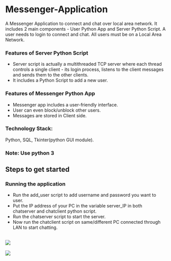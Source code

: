 # Messenger-Application

A Messenger Application to connect and chat over local area network. It includes 2 main components - User Python App and Server Python Script. A user needs to login to connect and chat. All users must be on a Local Area Network.<br>

<h3>Features of Server Python Script</h3>
<ul>
<li>Server script is actually a multithreaded TCP server where each thread controls a single client - its login process, listens to the client messages and sends them to the other clients.</li>
<li>It includes a Python Script to add a new user.</li>
</ul>
<h3>Features of Messenger Python App</h3>
<ul>
<li>Messenger app includes a user-friendly interface.</li>
<li>User can even block/unblock other users.</li>
<li>Messages are stored in Client side.</li>
</ul>

<h3>Technology Stack:</h3> Python, SQL, Tkinter(python GUI module).

<h3>Note: Use python 3</h3>

<h2>Steps to get started</h2>

<h3>Running the application</h3>
<ul>
<li>Run the add_user script to add username and password you want to user.</li>
<li>Put the IP address of your PC in the variable server_IP in both chatserver and chatclient python script.</li>
<li>Run the chatserver script to start the server.</li>
<li>Now run the chatclient script on same/different PC connected through LAN to start chatting.</li>
</ul>

<br><img src="https://raw.githubusercontent.com/addy1995/CHAT-SERVER/master/Screenshots/Chat-server_3.PNG"><br>
<br><img src="https://raw.githubusercontent.com/addy1995/CHAT-SERVER/master/Screenshots/Chat-server_2.PNG"><br>
